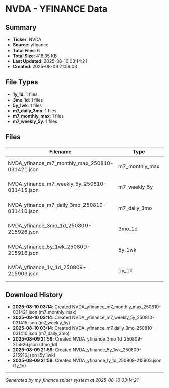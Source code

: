 # NVDA - YFINANCE Data

## Summary
- **Ticker**: NVDA
- **Source**: yfinance
- **Total Files**: 6
- **Total Size**: 416.35 KB
- **Last Updated**: 2025-08-10 03:14:21
- **Created**: 2025-08-09 21:59:03

## File Types
- **1y_1d**: 1 files
- **3mo_1d**: 1 files
- **5y_1wk**: 1 files
- **m7_daily_3mo**: 1 files
- **m7_monthly_max**: 1 files
- **m7_weekly_5y**: 1 files

## Files

| Filename | Type | Size | Created | MD5 Hash |
|----------|------|------|---------|----------|
| NVDA_yfinance_m7_monthly_max_250810-031421.json | m7_monthly_max | 85.16 KB | 2025-08-10 03:14 | `95d81c39...` |
| NVDA_yfinance_m7_weekly_5y_250810-031415.json | m7_weekly_5y | 75.91 KB | 2025-08-10 03:14 | `d54414f6...` |
| NVDA_yfinance_m7_daily_3mo_250810-031410.json | m7_daily_3mo | 48.2 KB | 2025-08-10 03:14 | `e5d07230...` |
| NVDA_yfinance_3mo_1d_250809-215926.json | 3mo_1d | 51.17 KB | 2025-08-09 21:59 | `ee8b590b...` |
| NVDA_yfinance_5y_1wk_250809-215916.json | 5y_1wk | 78.85 KB | 2025-08-09 21:59 | `4ad236ca...` |
| NVDA_yfinance_1y_1d_250809-215903.json | 1y_1d | 77.07 KB | 2025-08-09 21:59 | `6982e56b...` |

## Download History

- **2025-08-10 03:14**: Created NVDA_yfinance_m7_monthly_max_250810-031421.json (m7_monthly_max)
- **2025-08-10 03:14**: Created NVDA_yfinance_m7_weekly_5y_250810-031415.json (m7_weekly_5y)
- **2025-08-10 03:14**: Created NVDA_yfinance_m7_daily_3mo_250810-031410.json (m7_daily_3mo)
- **2025-08-09 21:59**: Created NVDA_yfinance_3mo_1d_250809-215926.json (3mo_1d)
- **2025-08-09 21:59**: Created NVDA_yfinance_5y_1wk_250809-215916.json (5y_1wk)
- **2025-08-09 21:59**: Created NVDA_yfinance_1y_1d_250809-215903.json (1y_1d)

---
*Generated by my_finance spider system at 2025-08-10 03:14:21*

